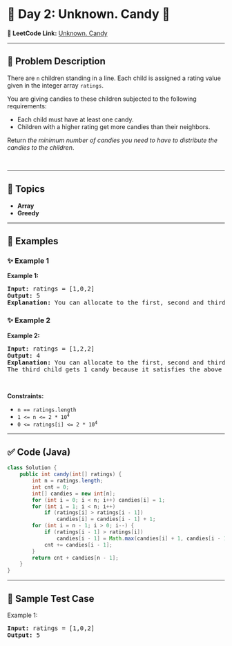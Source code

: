 # 📌 Day 2: Unknown. Candy 🎯

**🔗 LeetCode Link:** [Unknown. Candy](https://leetcode.com/problems/candy/description/)

---

## 🧩 Problem Description

<p>There are <code>n</code> children standing in a line. Each child is assigned a rating value given in the integer array <code>ratings</code>.</p>

<p>You are giving candies to these children subjected to the following requirements:</p>

<ul>
	<li>Each child must have at least one candy.</li>
	<li>Children with a higher rating get more candies than their neighbors.</li>
</ul>

<p>Return <em>the minimum number of candies you need to have to distribute the candies to the children</em>.</p>

<p>&nbsp;</p>
<p><strong class="example">

---

## 🧠 Topics

- Array
- Greedy
---

## 🧩 Examples

### ✨ Example 1

Example 1:</strong></p>

<pre><strong>Input:</strong> ratings = [1,0,2]
<strong>Output:</strong> 5
<strong>Explanation:</strong> You can allocate to the first, second and third child with 2, 1, 2 candies respectively.
</pre>

<p><strong class="example">

### ✨ Example 2

Example 2:</strong></p>

<pre><strong>Input:</strong> ratings = [1,2,2]
<strong>Output:</strong> 4
<strong>Explanation:</strong> You can allocate to the first, second and third child with 1, 2, 1 candies respectively.
The third child gets 1 candy because it satisfies the above two conditions.
</pre>

<p>&nbsp;</p>
<p><strong>Constraints:</strong></p>

<ul>
	<li><code>n == ratings.length</code></li>
	<li><code>1 &lt;= n &lt;= 2 * 10<sup>4</sup></code></li>
	<li><code>0 &lt;= ratings[i] &lt;= 2 * 10<sup>4</sup></code></li>
</ul>

---

## ✅ Code (Java)

```java
class Solution {
    public int candy(int[] ratings) {
        int n = ratings.length;
        int cnt = 0;
        int[] candies = new int[n];
        for (int i = 0; i < n; i++) candies[i] = 1;
        for (int i = 1; i < n; i++)
            if (ratings[i] > ratings[i - 1])
                candies[i] = candies[i - 1] + 1;
        for (int i = n - 1; i > 0; i--) {
            if (ratings[i - 1] > ratings[i])
                candies[i - 1] = Math.max(candies[i] + 1, candies[i - 1]);
            cnt += candies[i - 1];
        }
        return cnt + candies[n - 1];
    }
}
```

---

## 🧪 Sample Test Case


Example 1:</strong></p>

<pre><strong>Input:</strong> ratings = [1,0,2]
<strong>Output:</strong> 5
</pre>

<p><strong class="example">


